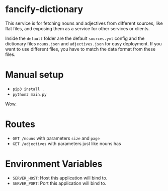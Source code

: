 # fancify-dictionary

This service is for fetching nouns and adjectives from different sources, like flat files, and exposing them as a service for other services or clients.

Inside the `default` folder are the default `sources.yml` config and the dictionary files `nouns.json` and `adjectives.json` for easy deployment. If you want to use different files, you have to match the data format from these files.

# Manual setup

- `pip3 install .`
- `python3 main.py`

Wow.

# Routes

- `GET /nouns` with parameters `size` and `page`
- `GET /adjectives` with parameters just like nouns has

# Environment Variables

- `SERVER_HOST`: Host this application will bind to.
- `SERVER_PORT`: Port this application will bind to.
